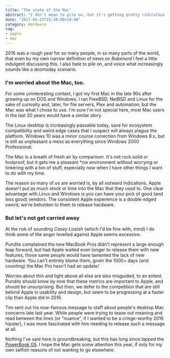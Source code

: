 ```yaml
---
title: "The state of the Mac"
abstract: "I don't mean to pile on, but it's getting pretty ridiculous."
date: "2017-01-22T15:38:00+10:00"
category: Hardware
tag:
- apple
- mac
---
```

2016 was a rough year for so many people, in so many parts of the world, that even by my own narrow definition of news on *Rubénerd* I feel a little indulgent discussing this. I also hate to pile on, and voice what increasingly sounds like a doomsday scenario.

### I'm worried about the Mac, too.

For some uninteresting context, I got my first Mac in the late 90s after growing up on DOS and Windows. I ran FreeBSD, NetBSD and Linux for the sake of curiosity and, later, for file servers, Plex and automation; but the Mac was what I chose to use. I'm sure I'm not special here, most Mac users in the last 20 years would have a similar story.

The Linux desktop is increasingly passable today, save for ecosystem compatibility and weird edge cases that I suspect will always plague the platform. Windows 10 was a minor course correction from Windows 8.x, but is still as unpleasant a mess as everything since Windows 2000 Professional.

The Mac is a breath of fresh air by comparison. It's not rock solid or foolproof, but it gets me a pleasant \*nix environment without worrying or tinkering with a ton of stuff, especially now when I have other things I want to do with my time.

The reason so many of us are worried is, by all outward indications, Apple doesn't put as much stock or time into the Mac that they used to. One clear advantage with Linux and Windows is you can have your pick of good (and less good) vendors. The consistent Apple experience is a double edged sword; we're beholden to them to release hardware.

### But let's not get carried away

At the risk of sounding *Casey Lissish* (which I'd be fine with, mind) I do think some of the anger levelled against Apple seems excessive.

Pundits complained the new MacBook Pros didn't represent a large enough leap forward, but had Apple waited even longer to release them with new features, those same people would have lamented the lack of new hardware. You can't entirely blame them, given the 1000+ days (and counting) the Mac Pro hasn't had an update/

Worries about thin and light above all else are also misguided, to an extent. Pundits should know by now that these metrics are important to Apple, and should be unsurprising. But then, we defer to the competition that are still behind Apple in usability and design, but seem to be progressing at a faster clip than Apple did in 2016.

Tim sent out his now-famous message to staff about people's desktop Mac concerns late last year. While people were trying to tease out meaning and read between the lines (or "nuance", if I wanted to be a cringe-worthy 2016 hipster), I was more fascinated with him needing to release such a message at all.

Nothing I've said here is groundbreaking, but this has long since lapped the [PowerBook G5]. I hope the Mac gets some attention this year, if only for my own selfish reasons of not wanting to go elsewhere.

[PowerBook G5]: https://gigaom.com/2005/02/02/powerbook-g5-a-hard-look/

